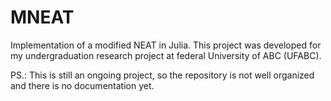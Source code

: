 # MNEAT
Implementation of a modified NEAT in Julia. This project was developed for my undergraduation research project at federal University of ABC (UFABC). 

PS.: This is still an ongoing project, so the repository is not well organized and there is no documentation yet.
